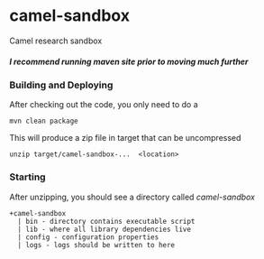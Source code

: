 camel-sandbox
=============

Camel research sandbox

##### I recommend running maven site prior to moving much further

### Building and Deploying
After checking out the code, you only need to do a

    mvn clean package

This will produce a zip file in target that can be uncompressed

    unzip target/camel-sandbox-...  <location>

### Starting
After unzipping, you should see a directory called _camel-sandbox_

    +camel-sandbox
      | bin - directory contains executable script
      | lib - where all library dependencies live
      | config - configuration properties
      | logs - logs should be written to here

